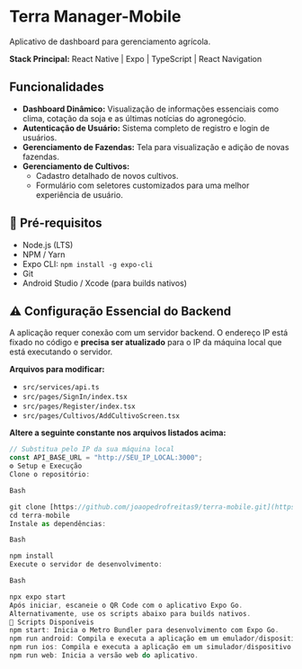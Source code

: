 # Terra Manager-Mobile

Aplicativo de dashboard para gerenciamento agrícola.

**Stack Principal:** React Native | Expo | TypeScript | React Navigation

##  Funcionalidades

-   **Dashboard Dinâmico:** Visualização de informações essenciais como clima, cotação da soja e as últimas notícias do agronegócio.
-   **Autenticação de Usuário:** Sistema completo de registro e login de usuários.
-   **Gerenciamento de Fazendas:** Tela para visualização e adição de novas fazendas.
-   **Gerenciamento de Cultivos:**
    -   Cadastro detalhado de novos cultivos.
    -   Formulário com seletores customizados para uma melhor experiência de usuário.

## 🔧 Pré-requisitos

-   Node.js (LTS)
-   NPM / Yarn
-   Expo CLI: `npm install -g expo-cli`
-   Git
-   Android Studio / Xcode (para builds nativos)

## ⚠️ Configuração Essencial do Backend

A aplicação requer conexão com um servidor backend. O endereço IP está fixado no código e **precisa ser atualizado** para o IP da máquina local que está executando o servidor.

**Arquivos para modificar:**
-   `src/services/api.ts`
-   `src/pages/SignIn/index.tsx`
-   `src/pages/Register/index.tsx`
-   `src/pages/Cultivos/AddCultivoScreen.tsx`

**Altere a seguinte constante nos arquivos listados acima:**
```typescript
// Substitua pelo IP da sua máquina local
const API_BASE_URL = "http://SEU_IP_LOCAL:3000";
⚙️ Setup e Execução
Clone o repositório:

Bash

git clone [https://github.com/joaopedrofreitas9/terra-mobile.git](https://github.com/joaopedrofreitas9/terra-mobile.git)
cd terra-mobile
Instale as dependências:

Bash

npm install
Execute o servidor de desenvolvimento:

Bash

npx expo start
Após iniciar, escaneie o QR Code com o aplicativo Expo Go.
Alternativamente, use os scripts abaixo para builds nativos.
📜 Scripts Disponíveis
npm start: Inicia o Metro Bundler para desenvolvimento com Expo Go.
npm run android: Compila e executa a aplicação em um emulador/dispositivo Android.
npm run ios: Compila e executa a aplicação em um simulador/dispositivo iOS (requer macOS).
npm run web: Inicia a versão web do aplicativo.